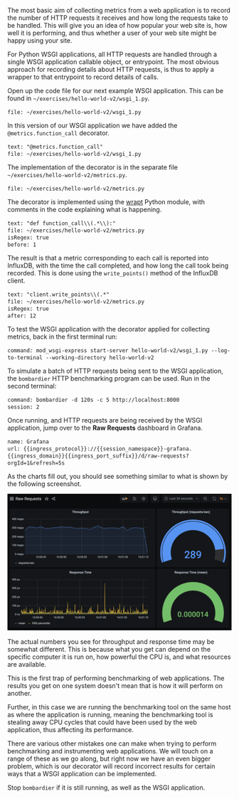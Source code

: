 The most basic aim of collecting metrics from a web application is to record the number of HTTP requests it receives and how long the requests take to be handled. This will give you an idea of how popular your web site is, how well it is performing, and thus whether a user of your web site might be happy using your site.

For Python WSGI applications, all HTTP requests are handled through a single WSGI application callable object, or entrypoint. The most obvious approach for recording details about HTTP requests, is thus to apply a wrapper to that entrypoint to record details of calls.

Open up the code file for our next example WSGI application. This can be found in `~/exercises/hello-world-v2/wsgi_1.py`.

```editor:open-file
file: ~/exercises/hello-world-v2/wsgi_1.py
```

In this version of our WSGI application we have added the `@metrics.function_call` decorator.

```editor:select-matching-text
text: "@metrics.function_call"
file: ~/exercises/hello-world-v2/wsgi_1.py
```

The implementation of the decorator is in the separate file `~/exercises/hello-world-v2/metrics.py`.

```editor:open-file
file: ~/exercises/hello-world-v2/metrics.py
```

The decorator is implemented using the [wrapt](https://wrapt.readthedocs.io/) Python module, with comments in the code explaining what is happening.

```editor:select-matching-text
text: "def function_call\\(.*\\):"
file: ~/exercises/hello-world-v2/metrics.py
isRegex: true
before: 1
```

The result is that a metric corresponding to each call is reported into InfluxDB, with the time the call completed, and how long the call took being recorded. This is done using the `write_points()` method of the InfluxDB client.

```editor:select-matching-text
text: "client.write_points\\(.*"
file: ~/exercises/hello-world-v2/metrics.py
isRegex: true
after: 12
```

To test the WSGI application with the decorator applied for collecting metrics, back in the first terminal run:

```terminal:execute
command: mod_wsgi-express start-server hello-world-v2/wsgi_1.py --log-to-terminal --working-directory hello-world-v2
```

To simulate a batch of HTTP requests being sent to the WSGI application, the `bombardier` HTTP benchmarking program can be used. Run in the second terminal:

```terminal:execute
command: bombardier -d 120s -c 5 http://localhost:8000
session: 2
```

Once running, and HTTP requests are being received by the WSGI application, jump over to the **Raw Requests** dashboard in Grafana.

```dashboard:reload-dashboard
name: Grafana
url: {{ingress_protocol}}://{{session_namespace}}-grafana.{{ingress_domain}}{{ingress_port_suffix}}/d/raw-requests?orgId=1&refresh=5s
```

As the charts fill out, you should see something similar to what is shown by the following screenshot.

![](hello-world-v2-1-raw-requests.png)

The actual numbers you see for throughput and response time may be somewhat different. This is because what you get can depend on the specific computer it is run on, how powerful the CPU is, and what resources are available.

This is the first trap of performing benchmarking of web applications. The results you get on one system doesn't mean that is how it will perform on another.

Further, in this case we are running the benchmarking tool on the same host as where the application is running, meaning the benchmarking tool is stealing away CPU cycles that could have been used by the web application, thus affecting its performance.

There are various other mistakes one can make when trying to perform benchmarking and instrumenting web applications. We will touch on a range of these as we go along, but right now we have an even bigger problem, which is our decorator will record incorrect results for certain ways that a WSGI application can be implemented.

Stop `bombardier` if it is still running, as well as the WSGI application.

```terminal:interrupt-all
```
